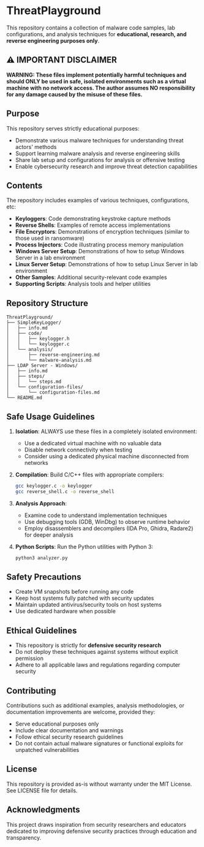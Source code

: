 # ThreatPlayground

This repository contains a collection of malware code samples, lab configurations, and analysis techniques for **educational, research, and reverse engineering purposes only**.

## ⚠️ IMPORTANT DISCLAIMER

**WARNING: These files implement potentially harmful techniques and should ONLY be used in safe, isolated environments such as a virtual machine with no network access. The author assumes NO responsibility for any damage caused by the misuse of these files.**

## Purpose

This repository serves strictly educational purposes:

* Demonstrate various malware techniques for understanding threat actors' methods
* Support learning malware analysis and reverse engineering skills
* Share lab setup and configurations for analysis or offensive testing
* Enable cybersecurity research and improve threat detection capabilities

## Contents

The repository includes examples of various techniques, configurations, etc:

* **Keyloggers**: Code demonstrating keystroke capture methods
* **Reverse Shells**: Examples of remote access implementations
* **File Encryptors**: Demonstrations of encryption techniques (similar to those used in ransomware)
* **Process Injectors**: Code illustrating process memory manipulation
* **Windows Server Setup**: Demonstrations of how to setup Windows Server in a lab environment
* **Linux Server Setup**: Demonstrations of how to setup Linux Server in lab environment
* **Other Samples**: Additional security-relevant code examples
* **Supporting Scripts**: Analysis tools and helper utilities

## Repository Structure

```
ThreatPlayground/
├── SimpleKeyLogger/
│   ├── info.md
│   ├── code/
│   │   ├── keylogger.h
│   │   └── keylogger.c
│   └── analysis/
│       ├── reverse-engineering.md
│       └── malware-analysis.md
├── LDAP Server - Windows/
│   ├── info.md
│   ├── steps/
│   │   └── steps.md
│   └── configuration-files/
│       └── configuration-files.md
└── README.md
```

## Safe Usage Guidelines

1. **Isolation**: ALWAYS use these files in a completely isolated environment:
   - Use a dedicated virtual machine with no valuable data
   - Disable network connectivity when testing
   - Consider using a dedicated physical machine disconnected from networks

2. **Compilation**: Build C/C++ files with appropriate compilers:
   ```bash
   gcc keylogger.c -o keylogger
   gcc reverse_shell.c -o reverse_shell
   ```

3. **Analysis Approach**:
   - Examine code to understand implementation techniques
   - Use debugging tools (GDB, WinDbg) to observe runtime behavior
   - Employ disassemblers and decompilers (IDA Pro, Ghidra, Radare2) for deeper analysis

4. **Python Scripts**: Run the Python utilities with Python 3:
   ```bash
   python3 analyzer.py
   ```

## Safety Precautions

* Create VM snapshots before running any code
* Keep host systems fully patched with security updates
* Maintain updated antivirus/security tools on host systems
* Use dedicated hardware when possible

## Ethical Guidelines

* This repository is strictly for **defensive security research**
* Do not deploy these techniques against systems without explicit permission
* Adhere to all applicable laws and regulations regarding computer security

## Contributing

Contributions such as additional examples, analysis methodologies, or documentation improvements are welcome, provided they:

* Serve educational purposes only
* Include clear documentation and warnings
* Follow ethical security research guidelines
* Do not contain actual malware signatures or functional exploits for unpatched vulnerabilities

## License

This repository is provided as-is without warranty under the MIT License. See LICENSE file for details.

## Acknowledgments

This project draws inspiration from security researchers and educators dedicated to improving defensive security practices through education and transparency.
